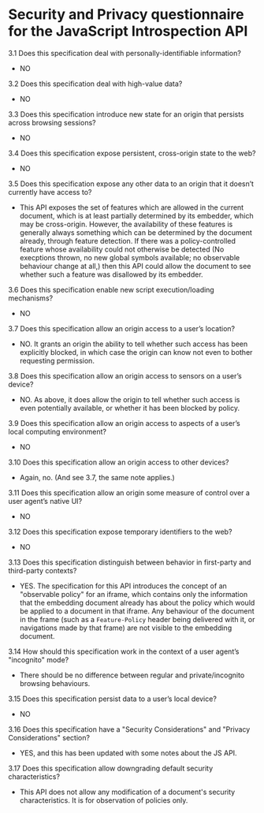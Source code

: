# Security and Privacy questionnaire for the JavaScript Introspection API

3.1 Does this specification deal with personally-identifiable information?

* NO

3.2 Does this specification deal with high-value data?

* NO

3.3 Does this specification introduce new state for an origin that persists
across browsing sessions?

* NO

3.4 Does this specification expose persistent, cross-origin state to the web?

* NO

3.5 Does this specification expose any other data to an origin that it doesn’t
currently have access to?

* This API exposes the set of features which are allowed in the current
  document, which is at least partially determined by its embedder, which may
  be cross-origin. However, the availability of these features is generally
  always something which can be determined by the document already, through
  feature detection. If there was a policy-controlled feature whose availability
  could not otherwise be detected (No execptions thrown, no new global symbols
  available; no observable behaviour change at all,) then this API could allow
  the document to see whether such a feature was disallowed by its embedder.

3.6 Does this specification enable new script execution/loading mechanisms?

* NO

3.7 Does this specification allow an origin access to a user’s location?

* NO. It grants an origin the ability to tell whether such access has been
  explicitly blocked, in which case the origin can know not even to bother
  requesting permission.

3.8 Does this specification allow an origin access to sensors on a user’s
device?

* NO. As above, it does allow the origin to tell whether such access is even
  potentially available, or whether it has been blocked by policy.

3.9 Does this specification allow an origin access to aspects of a user’s local
computing environment?

* NO

3.10 Does this specification allow an origin access to other devices?

* Again, no. (And see 3.7, the same note applies.)

3.11 Does this specification allow an origin some measure of control over a user
agent’s native UI?

* NO

3.12 Does this specification expose temporary identifiers to the web?

* NO

3.13 Does this specification distinguish between behavior in first-party and
third-party contexts?

* YES. The specification for this API introduces the concept of an "observable
  policy" for an iframe, which contains only the information that the embedding
  document already has about the policy which would be applied to a document in
  that iframe. Any behaviour of the document in the frame (such as a
  `Feature-Policy` header being delivered with it, or navigations made by that
  frame) are not visible to the embedding document.

3.14 How should this specification work in the context of a user agent’s
"incognito" mode?

* There should be no difference between regular and private/incognito browsing
  behaviours.

3.15 Does this specification persist data to a user’s local device?

* NO

3.16 Does this specification have a "Security Considerations" and "Privacy
Considerations" section?

* YES, and this has been updated with some notes about the JS API.

3.17 Does this specification allow downgrading default security characteristics?

* This API does not allow any modification of a document's security
  characteristics. It is for observation of policies only.
